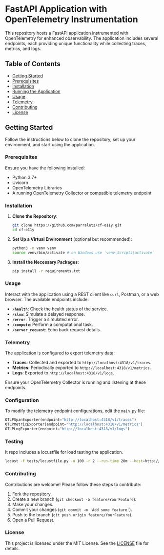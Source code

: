 # FastAPI Application with OpenTelemetry Instrumentation

This repository hosts a FastAPI application instrumented with OpenTelemetry for enhanced observability. The application includes several endpoints, each providing unique functionality while collecting traces, metrics, and logs.

## Table of Contents

- [Getting Started](#getting-started)
- [Prerequisites](#prerequisites)
- [Installation](#installation)
- [Running the Application](#running-the-application)
- [Usage](#usage)
- [Telemetry](#telemetry)
- [Contributing](#contributing)
- [License](#license)

## Getting Started

Follow the instructions below to clone the repository, set up your environment, and start using the application.

### Prerequisites

Ensure you have the following installed:

- Python 3.7+
- Uvicorn
- OpenTelemetry Libraries
- A running OpenTelemetry Collector or compatible telemetry endpoint

### Installation

1. **Clone the Repository**:
   ```bash
   git clone https://github.com/parraletz/cf-o11y.git
   cd cf-o11y
   ```

2. **Set Up a Virtual Environment** (optional but recommended):
   ```bash
   python3 -m venv venv
   source venv/bin/activate # on Windows use `venv\Scripts\activate`
   ```

3. **Install the Necessary Packages**:
   ```bash
   pip install -r requirements.txt
   ```

### Usage

Interact with the application using a REST client like `curl`, Postman, or a web browser. The available endpoints include:

- **`/health`**: Check the health status of the service.
- **`/slow`**: Simulate a delayed response.
- **`/error`**: Trigger a simulated error.
- **`/compute`**: Perform a computational task.
- **`/server_request`**: Echo back request details.

### Telemetry

The application is configured to export telemetry data:

- **Traces**: Collected and exported to `http://localhost:4318/v1/traces`.
- **Metrics**: Periodically exported to `http://localhost:4318/v1/metrics`.
- **Logs**: Exported to `http://localhost:4318/v1/logs`.

Ensure your OpenTelemetry Collector is running and listening at these endpoints.

### Configuration

To modify the telemetry endpoint configurations, edit the `main.py` file:

```python
OTLPSpanExporter(endpoint="http://localhost:4318/v1/traces")
OTLPMetricExporter(endpoint="http://localhost:4318/v1/metrics")
OTLPLogExporter(endpoint="http://localhost:4318/v1/logs")
```

### Testing

It repo includes a locustfile for load testing the application.

```bash
locust -f tests/locustfile.py -u 100 -r 2 --run-time 20m --host=http://localhost:8001
```


### Contributing

Contributions are welcome! Please follow these steps to contribute:

1. Fork the repository.
2. Create a new branch (`git checkout -b feature/YourFeature`).
3. Make your changes.
4. Commit your changes (`git commit -m 'Add some feature'`).
5. Push to the branch (`git push origin feature/YourFeature`).
6. Open a Pull Request.

### License

This project is licensed under the MIT License. See the [LICENSE](LICENSE) file for details.

